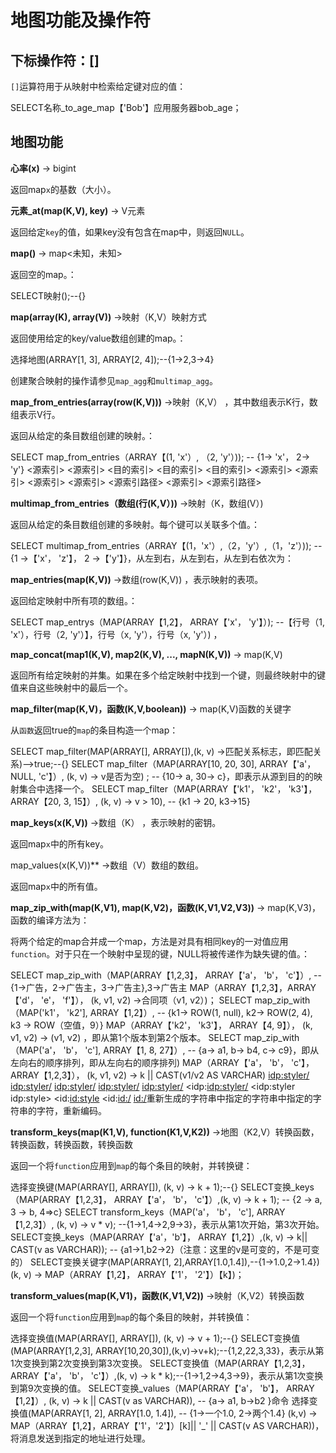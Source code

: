 地图功能及操作符
===========================

下标操作符：\[\]
------------------------

`[]`运算符用于从映射中检索给定键对应的值：

SELECT名称_to_age_map【'Bob'】应用服务器bob_age；

地图功能
-------------

**心率(x)** -\> bigint

返回map`x`的基数（大小）。



**元素\_at(map(K,V), key)** -\> V元素

返回给定`key`的值，如果key没有包含在map中，则返回`NULL`。


**map()** -\> map\<未知，未知\>

返回空的map。：

SELECT映射();--{}


**map(array(K), array(V))** -\>映射（K,V）映射方式

返回使用给定的key/value数组创建的map。：

选择地图(ARRAY[1, 3], ARRAY[2, 4]);--{1->2,3->4}

创建聚合映射的操作请参见`map_agg`和`multimap_agg`。

**map\_from\_entries(array(row(K,V)))** -\>映射（K,V） ，其中数组表示K行，数组表示V行。

返回从给定的条目数组创建的映射。：

SELECT map_from_entries（ARRAY【(1, 'x'）, （2, 'y'）)); -- {1-> 'x'， 2-> 'y'} <源索引> <源索引> <目的索引> <目的索引> <目的索引> <源索引> <源索引> <源索引> <源索引> <源索引路径> <源索引> <源索引路径>

**multimap\_from\_entries（数组(行(K,V）))** -\>映射（K，数组(V）)

返回从给定的条目数组创建的多映射。每个键可以关联多个值。：

SELECT multimap_from_entries（ARRAY【(1，'x'）,（2，'y'）,（1，'z'）)); -- {1 ->【'x'， 'z'】， 2 ->【'y'】}，从左到右，从左到右，从左到右依次为：

**map\_entries(map(K,V))** -\>数组(row(K,V)) ，表示映射的表项。

返回给定映射中所有项的数组。：

SELECT map_entrys（MAP(ARRAY【1,2】， ARRAY【'x'， 'y'】）); --【行号（1, 'x'），行号（2, 'y'）】，行号（x, 'y'），行号（x, 'y'）) ，

**map\_concat(map1(K,V), map2(K,V), \..., mapN(K,V))** -\> map(K,V)

返回所有给定映射的并集。如果在多个给定映射中找到一个键，则最终映射中的键值来自这些映射中的最后一个。

**map\_filter(map(K,V)，函数(K,V,boolean))** -\> map(K,V)函数的关键字

从`函数`返回true的`map`的条目构造一个map：

SELECT map_filter(MAP(ARRAY[], ARRAY[]),(k, v) ->匹配关系标志，即匹配关系)-->true;--{}
SELECT map_filter（MAP(ARRAY[10, 20, 30], ARRAY【'a'， NULL, 'c'】）, (k, v) -> v是否为空) ; -- {10-> a, 30-> c}，即表示从源到目的的映射集合中选择一个。
SELECT map_filter（MAP(ARRAY【'k1'， 'k2'， 'k3'】， ARRAY【20, 3, 15】）, (k, v) -> v > 10), -- {k1 -> 20, k3->15}


**map\_keys(x(K,V))** -\>数组（K） ，表示映射的密钥。

返回map`x`中的所有key。


map\_values(x(K,V))** -\>数组（V）数组的数组。

返回map`x`中的所有值。


**map\_zip\_with(map(K,V1), map(K,V2)，函数(K,V1,V2,V3))** -\> map(K,V3)，函数的编译方法为：

将两个给定的map合并成一个map，方法是对具有相同key的一对值应用`function`。对于只在一个映射中呈现的键，NULL将被传递作为缺失键的值。：

SELECT map_zip_with（MAP(ARRAY【1,2,3】， ARRAY【'a'， 'b'， 'c'】）, -- {1->广告，2->广告主，3->广告主},3->广告主
MAP（ARRAY【1,2,3】，ARRAY【'd'， 'e'， 'f'】），
(k, v1, v2) ->合同项（v1, v2）)；
SELECT map_zip_with（MAP('k1'， 'k2'], ARRAY【1,2】）, -- {k1-> ROW(1, null), k2-> ROW(2, 4), k3 -> ROW（空值，9）}
MAP（ARRAY【'k2'， 'k3'】， ARRAY【4, 9】），
(k, v1, v2) -> (v1, v2) ，即从第1个版本到第2个版本。
SELECT map_zip_with（MAP('a'， 'b'， 'c'], ARRAY【1, 8, 27】）, -- {a-> a1, b-> b4, c-> c9}，即从左向右的顺序排列，即从左向右的顺序排列)
MAP（ARRAY【'a'， 'b'， 'c'】， ARRAY【1,2,3】），
(k, v1, v2) -> k || CAST(v1/v2 AS VARCHAR) <idp:styler/> <idp:styler/> <idp:styler/> <idp:styler/> <idp:styler/> <idp:<idp:styler/> <idp:styler idp:style> <id:<id:style> <id:<id:/> <id:/>重新生成的字符串中指定的字符串中指定的字符串的字符，重新编码。


**transform\_keys(map(K1,V), function(K1,V,K2))** -\>地图（K2,V）转换函数，转换函数，转换函数，转换函数

返回一个将`function`应用到`map`的每个条目的映射，并转换键：

选择变换键(MAP(ARRAY[], ARRAY[]), (k, v) -> k + 1);--{}
SELECT变换_keys（MAP(ARRAY【1,2,3】， ARRAY【'a'， 'b'， 'c'】）,(k, v) -> k + 1); -- {2 -> a, 3 -> b, 4=>c}
SELECT transform_keys（MAP('a'， 'b'， 'c'], ARRAY【1,2,3】）, (k, v) -> v * v); --{1->1,4->2,9->3}，表示从第1次开始，第3次开始。
SELECT变换_keys（MAP(ARRAY【'a'，'b'】， ARRAY【1,2】）,(k, v) -> k|| CAST(v as VARCHAR)); -- {a1->1,b2->2}（注意：这里的v是可变的，不是可变的）
SELECT变换关键字(MAP(ARRAY[1, 2],ARRAY[1.0,1.4]),--{1->1.0,2->1.4})
(k, v) -> MAP（ARRAY【1,2】， ARRAY【'1'， '2'】）【k】)；


**transform\_values(map(K,V1)，函数(K,V1,V2))** -\>映射（K,V2）转换函数

返回一个将`function`应用到`map`的每个条目的映射，并转换值：

选择变换值(MAP(ARRAY[], ARRAY[]), (k, v) -> v + 1);--{}
SELECT变换值(MAP(ARRAY[1,2,3], ARRAY[10,20,30]),(k,v)->v+k);--{1,2,22,3,33}，表示从第1次变换到第2次变换到第3次变换。
SELECT变换值（MAP(ARRAY【1,2,3】， ARRAY【'a'， 'b'， 'c'】）,(k, v) -> k * k);--{1->1,2->4,3->9}，表示从第1次变换到第9次变换的值。
SELECT变换_values（MAP(ARRAY【'a'， 'b'】， ARRAY【1,2】）, (k, v) -> k || CAST(v as VARCHAR)), -- {a-> a1, b->b2 }命令
选择变换值(MAP(ARRAY[1, 2], ARRAY[1.0, 1.4]), -- {1->一个1.0, 2->两个1.4}
(k,v) -> MAP（ARRAY【1,2】，ARRAY【'1'，'2'】）[k]|| '_' || CAST(v AS VARCHAR))，将消息发送到指定的地址进行处理。

